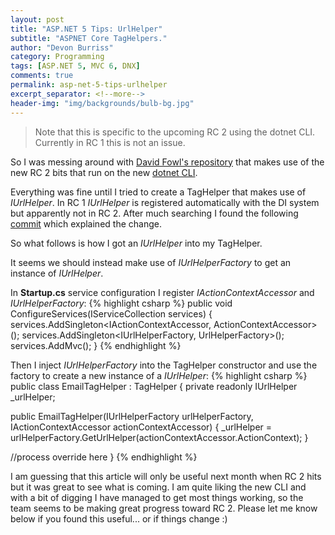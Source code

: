 ```yaml
---
layout: post
title: "ASP.NET 5 Tips: UrlHelper"
subtitle: "ASPNET Core TagHelpers."
author: "Devon Burriss"
category: Programming
tags: [ASP.NET 5, MVC 6, DNX]
comments: true
permalink: asp-net-5-tips-urlhelper
excerpt_separator: <!--more-->
header-img: "img/backgrounds/bulb-bg.jpg"
---
```


> Note that this is specific to the upcoming RC 2 using the dotnet CLI. Currently in RC 1 this is not an issue.

So I was messing around with [David Fowl's repository](https://github.com/davidfowl/dotnetcli-aspnet5) that makes use of the new RC 2 bits that run on the new [dotnet CLI](https://github.com/dotnet/cli).

Everything was fine until I tried to create a TagHelper that makes use of *IUrlHelper*.
In RC 1  *IUrlHelper* is registered automatically with the DI system but apparently not in RC 2. After much searching I found the following [commit](https://github.com/aspnet/Mvc/commit/9fc3a800562c866850d7c795cf24db7fa0354af6) which explained the change.

<!--more-->

So what follows is how I got an *IUrlHelper* into my TagHelper.

It seems we should instead make use of *IUrlHelperFactory* to get an instance of *IUrlHelper*.

In **Startup.cs** service configuration I register *IActionContextAccessor* and *IUrlHelperFactory*:
{% highlight csharp %}
public void ConfigureServices(IServiceCollection services)
{
  services.AddSingleton<IActionContextAccessor, ActionContextAccessor>();
  services.AddSingleton<IUrlHelperFactory, UrlHelperFactory>();
  services.AddMvc();
}
{% endhighlight %}

Then I inject *IUrlHelperFactory* into the TagHelper constructor and use the factory to create a new instance of a *IUrlHelper*:
{% highlight csharp %}
public class EmailTagHelper : TagHelper
{
  private readonly IUrlHelper _urlHelper;

  public EmailTagHelper(IUrlHelperFactory urlHelperFactory, IActionContextAccessor actionContextAccessor)
  {
  	_urlHelper = urlHelperFactory.GetUrlHelper(actionContextAccessor.ActionContext);
  }
  
  //process override here
}
{% endhighlight %}

I am guessing that this article will only be useful next month when RC 2 hits but it was great to see what is coming. I am quite liking the new CLI and with a bit of digging I have managed to get most things working, so the team seems to be making great progress toward RC 2.
Please let me know below if you found this useful... or if things change :)